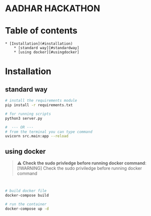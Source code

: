 # AADHAR HACKATHON

Table of contents
=================

<!--ts-->
    * [Installation](#installation)
        * [standard way][#standardway]  
        * [using docker][#usingdocker]   
<!--te-->


Installation
============


standard way
------------

```bash
# install the requirements module
pip install -r requirements.txt

# for running scripts
python3 server.py

#  --- OR --- 
# from the terminal you can type command
uvicorn src.main:app --reload
```

using docker
------------

> :warning: **Check the sudo privledge before running docker command**:
>[!WARNING]
>Check the sudo priviledge before running docker command
```bash


# build docker file 
docker-compose build

# run the container 
docker-compose up -d

```
